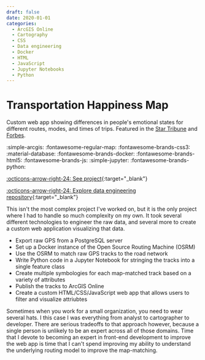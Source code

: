 ```yaml
---
draft: false 
date: 2020-01-01
categories:
  - ArcGIS Online
  - Cartography
  - CSS
  - Data engineering
  - Docker
  - HTML
  - JavaScript
  - Jupyter Notebooks
  - Python  
---
```


# Transportation Happiness Map

Custom web app showing differences in people's emotional states for different routes, modes, and times of trips. Featured in the [Star Tribune](https://www.startribune.com/university-of-minnesota-professor-lets-plan-to-make-commuting-a-happy-experience/600222929/) and [Forbes](https://www.forbes.com/sites/carltonreid/2022/10/04/cyclists-have-happiest-commute-shows-us-smartphone-app/).

:simple-arcgis:
:fontawesome-regular-map:
:fontawesome-brands-css3:
:material-database:
:fontawesome-brands-docker:
:fontawesome-brands-html5:
:fontawesome-brands-js:
:simple-jupyter:
:fontawesome-brands-python:

[:octicons-arrow-right-24: See project](https://maps.umn.edu/transportation-happiness/){:target="_blank"}  

[:octicons-arrow-right-24: Explore data engineering repository](https://github.com/travisormsby/map-matching/tree/master){:target="_blank"}  

<!-- more -->

This isn't the most complex project I've worked on, but it is the only project where I had to handle so much complexity on my own. It took several different technologies to engineer the raw data, and several more to create a custom web application visualizing that data. 

* Export raw GPS from a PostgreSQL server
* Set up a Docker instance of the Open Source Routing Machine (OSRM)
* Use the OSRM to match raw GPS tracks to the road network
* Write Python code in a Jupyter Notebook for stringing the tracks into a single feature class 
* Create multiple symbologies for each map-matched track based on a variety of attributes
* Publish the tracks to ArcGIS Online
* Create a custom HTML/CSS/JavaScript web app that allows users to filter and visualize attriubtes

Sometimes when you work for a small organization, you need to wear several hats. I this case I was everything from analyst to cartographer to developer. There are serious tradeoffs to that approach however, because a single person is unlikely to be an expert across all of those domains. Time that I devote to becoming an expert in front-end development to improve the web app is time that I can't spend improving my ability to understand the underlying routing model to improve the map-matching. 
